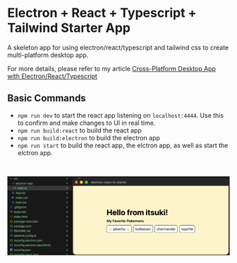 # Electron + React + Typescript + Tailwind Starter App

A skeleton app for using electron/react/typescript and tailwind css to create multi-platform desktop app.

For more details, please refer to my article [Cross-Platform Desktop App with Electron/React/Typescript]()

## Basic Commands
- `npm run dev` to start the react app listening on `localhost:4444`. Use this to confirm and make changes to UI in real time.
- `npm run build:react` to build the react app
- `npm run build:electron` to build the electron app
- `npm run start` to build the react app, the elctron app, as well as start the elctron app.

<br>

![](./demo.png)